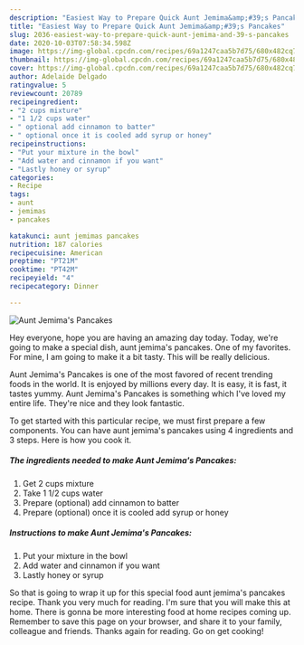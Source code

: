```yaml
---
description: "Easiest Way to Prepare Quick Aunt Jemima&amp;#39;s Pancakes"
title: "Easiest Way to Prepare Quick Aunt Jemima&amp;#39;s Pancakes"
slug: 2036-easiest-way-to-prepare-quick-aunt-jemima-and-39-s-pancakes
date: 2020-10-03T07:58:34.598Z
image: https://img-global.cpcdn.com/recipes/69a1247caa5b7d75/680x482cq70/aunt-jemimas-pancakes-recipe-main-photo.jpg
thumbnail: https://img-global.cpcdn.com/recipes/69a1247caa5b7d75/680x482cq70/aunt-jemimas-pancakes-recipe-main-photo.jpg
cover: https://img-global.cpcdn.com/recipes/69a1247caa5b7d75/680x482cq70/aunt-jemimas-pancakes-recipe-main-photo.jpg
author: Adelaide Delgado
ratingvalue: 5
reviewcount: 20789
recipeingredient:
- "2 cups mixture"
- "1 1/2 cups water"
- " optional add cinnamon to batter"
- " optional once it is cooled add syrup or honey"
recipeinstructions:
- "Put your mixture in the bowl"
- "Add water and cinnamon if you want"
- "Lastly honey or syrup"
categories:
- Recipe
tags:
- aunt
- jemimas
- pancakes

katakunci: aunt jemimas pancakes 
nutrition: 187 calories
recipecuisine: American
preptime: "PT21M"
cooktime: "PT42M"
recipeyield: "4"
recipecategory: Dinner

---
```



![Aunt Jemima&#39;s Pancakes](https://img-global.cpcdn.com/recipes/69a1247caa5b7d75/680x482cq70/aunt-jemimas-pancakes-recipe-main-photo.jpg)

Hey everyone, hope you are having an amazing day today. Today, we're going to make a special dish, aunt jemima&#39;s pancakes. One of my favorites. For mine, I am going to make it a bit tasty. This will be really delicious.



Aunt Jemima&#39;s Pancakes is one of the most favored of recent trending foods in the world. It is enjoyed by millions every day. It is easy, it is fast, it tastes yummy. Aunt Jemima&#39;s Pancakes is something which I've loved my entire life. They're nice and they look fantastic.


To get started with this particular recipe, we must first prepare a few components. You can have aunt jemima&#39;s pancakes using 4 ingredients and 3 steps. Here is how you cook it.

<!--inarticleads1-->

##### The ingredients needed to make Aunt Jemima&#39;s Pancakes:

1. Get 2 cups mixture
1. Take 1 1/2 cups water
1. Prepare  (optional) add cinnamon to batter
1. Prepare  (optional) once it is cooled add syrup or honey




<!--inarticleads2-->

##### Instructions to make Aunt Jemima&#39;s Pancakes:

1. Put your mixture in the bowl
1. Add water and cinnamon if you want
1. Lastly honey or syrup




So that is going to wrap it up for this special food aunt jemima&#39;s pancakes recipe. Thank you very much for reading. I'm sure that you will make this at home. There is gonna be more interesting food at home recipes coming up. Remember to save this page on your browser, and share it to your family, colleague and friends. Thanks again for reading. Go on get cooking!

